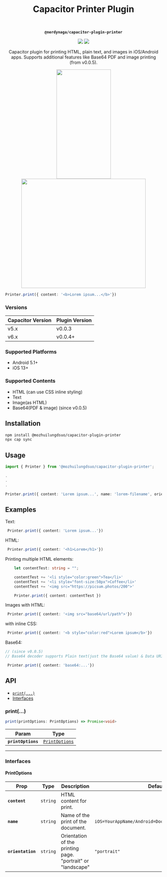 <h1 align="center">Capacitor Printer Plugin</h1><br>
<p align="center"><strong><code>@nerdynaga/capacitor-plugin-printer</code></strong></p>
<p align="center">
  <img src="https://img.shields.io/maintenance/yes/2024?style=for-the-badge" />
  <a href="https://www.npmjs.com/package/@mozhuilungdsuo/capacitor-plugin-printer"><img src="https://img.shields.io/npm/dw/@mozhuilungdsuo/capacitor-plugin-printer?style=for-the-badge" /></a>
</p>
<p align="center">
Capacitor plugin for printing HTML, plain text, and images in iOS/Android apps. Supports additional features like Base64 PDF and image printing (from v0.0.5).
</p>
<p align="center">
<img width="175px" height="350px" src="https://github.com/user-attachments/assets/5b638aba-d4ab-43ab-8fbf-a726335ef075">
<img width="400px" height="350px" src="https://github.com/BarisCanYesil/capacitor-plugin-printer/assets/17790689/818ea860-f3ba-4d8f-b08a-4df19ec57a43">
</p>

```typescript
Printer.print({ content: '<b>Lorem ipsum...</b>'})
```

### Versions
| Capacitor Version  | Plugin Version |
| ------------------ | ------------------ |
| v5.x | v0.0.3 |
| v6.x | v0.0.4+ |

### Supported Platforms

- Android 5.1+
- iOS 13+

### Supported Contents

- HTML (can use CSS inline styling)
- Text
- Image(as HTML)
- Base64(PDF & image) (since v0.0.5)

## Installation
```bash
npm install @mozhuilungdsuo/capacitor-plugin-printer
npx cap sync
```

## Usage
 ```typescript
import { Printer } from '@mozhuilungdsuo/capacitor-plugin-printer';

.
.
.

 Printer.print({ content: 'Lorem ipsum...', name: 'lorem-filename', orientation: 'landscape' })
```

## Examples
Text:
```typescript
 Printer.print({ content: 'Lorem ipsum...'})
```

HTML:
```typescript
 Printer.print({ content: '<h1>Lorem</h1>'})
```

Printing multiple HTML elements:
```typescript
    let contentTest: string = "";

    contentTest += '<li style="color:green">Tea</li>'
    contentTest += '<li style="font-size:50px">Coffee</li>'
    contentTest += '<img src="https://picsum.photos/200">'

    Printer.print({ content: contentTest })
```

Images with HTML:
```typescript
 Printer.print({ content: '<img src="base64/url/path">'})
```

with inline CSS:
```typescript
 Printer.print({ content: '<b style="color:red">Lorem ipsum</b>'})
```

Base64:
```typescript
// (since v0.0.5)
// Base64 decoder supports Plain text(just the Base64 value) & Data URI(data:content/type;base64)

 Printer.print({ content: 'base64:...'})
```

## API

<docgen-index>

* [`print(...)`](#print)
* [Interfaces](#interfaces)

</docgen-index>

<docgen-api>
<!--Update the source file JSDoc comments and rerun docgen to update the docs below-->

### print(...)

```typescript
print(printOptions: PrintOptions) => Promise<void>
```

| Param              | Type                                                  |
| ------------------ | ----------------------------------------------------- |
| **`printOptions`** | <code><a href="#printoptions">PrintOptions</a></code> |

--------------------


### Interfaces


#### PrintOptions

| Prop              | Type                | Description                                                 | Default                                                        | Since |
| ----------------- | ------------------- | ----------------------------------------------------------- | -------------------------------------------------------------- | ----- |
| **`content`**     | <code>string</code> | HTML content for print.                                     |                                                                | 0.0.1 |
| **`name`**        | <code>string</code> | Name of the print of the document.                          | <code>iOS=YourAppName/Android=Document+CurrentTimestamp</code> | 0.0.1 |
| **`orientation`** | <code>string</code> | Orientation of the printing page. "portrait" or "landscape" | <code>"portrait"</code>                                        | 0.0.1 |

</docgen-api>
